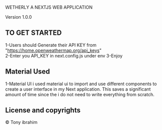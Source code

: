 WETHERLY A NEXTJS WEB APPLICATION

Version 1.0.0

## TO GET STARTED

1-Users should Generate their API KEY from "https://home.openweathermap.org/api_keys"                                                                             
2-Enter you API_KEY in next.config.js under env
3-Enjoy

## Material Used
1-Material UI 
  i used material ui to import and use different components to create a user interface in my Next application. This saves a significant amount of time since the i     do not need to write everything from scratch.


## License and copyrights
© Tony ibrahim
